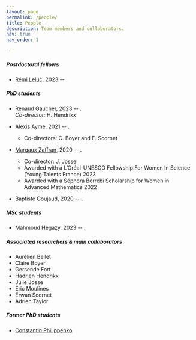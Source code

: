 ```yaml
---
layout: page
permalink: /people/
title: People
description: Team members and collaborators.
nav: true
nav_order: 1

---
```


##### Postdoctoral fellows

- [Rémi Leluc](https://remileluc.github.io/), 2023 -- .

##### PhD students

- Renaud Gaucher, 2023 -- .  
_Co-director:_ H. Hendrikx

- [Alexis Ayme](https://alexisayme.github.io/), 2021 -- .
    - Co-directors: C. Boyer and E. Scornet

- [Margaux Zaffran](https://mzaffran.github.io/), 2020 -- .
    - Co-director: J. Josse
    - Awarded with a L’Oréal-UNESCO Fellowship For Women In Science (Young Talents France) 2023
    - Awarded with a Séphora Berrebi Scholarship for Women in Advanced Mathematics 2022

- Baptiste Goujaud, 2020 -- .

##### MSc students

- Mahmoud Hegazy, 2023 -- .

##### Associated researchers & main collaborators

- Aurélien Bellet
- Claire Boyer
- Gersende Fort
- Hadrien Hendrikx
- Julie Josse
- Éric Moulines
- Erwan Scornet
- Adrien Taylor

##### Former PhD students

- [Constantin Philippenko]()
